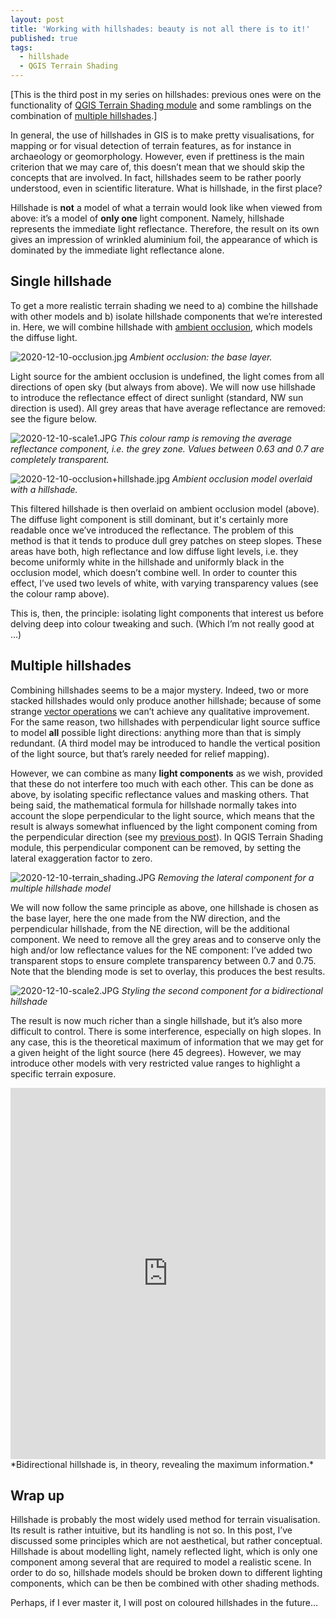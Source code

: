 ```yaml
---
layout: post
title: 'Working with hillshades: beauty is not all there is to it!'
published: true
tags:
  - hillshade
  - QGIS Terrain Shading
---
```


[This is the third post in my series on hillshades: previous ones were on the functionality of [QGIS Terrain Shading module](https://landscapearchaeology.org/2020/hillshade/) and some ramblings on the combination of [multiple hillshades](https://landscapearchaeology.org/2018/lidar-hillshade/).]

In general, the use of hillshades in GIS is to make pretty visualisations, for mapping or for visual detection of terrain features, as for instance in archaeology or geomorphology. However, even if prettiness is the main criterion that we may care of, this doesn’t mean that we should skip the concepts that are involved. In fact, hillshades seem to be rather poorly understood, even in scientific literature. What is hillshade, in the first place?

Hillshade is **not** a model of what a terrain would look like when viewed from above: it’s a model of **only one** light component. Namely, hillshade represents the immediate light reflectance. Therefore, the result on its own gives an impression of wrinkled aluminium foil, the appearance of which is dominated by the immediate light reflectance alone.  

## Single hillshade
To get a more realistic terrain shading we need to a) combine the hillshade with other models and b) isolate hillshade components that we’re interested in. Here, we will combine hillshade with [ambient occlusion](https://landscapearchaeology.org/2020/ambient-occlusion/), which models the diffuse light. 

![2020-12-10-occlusion.jpg]({{site.baseurl}}/figures/2020-12-10-occlusion.jpg)
*Ambient occlusion: the base layer.*

Light source for the ambient occlusion is undefined, the light comes from all directions of open sky (but always from above). We will now use hillshade to introduce the reflectance effect of direct sunlight (standard, NW sun direction is used). All grey areas that have average reflectance are removed: see the figure below. 
 
![2020-12-10-scale1.JPG]({{site.baseurl}}/figures/2020-12-10-scale1.JPG)
*This colour ramp is removing the average reflectance component, i.e. the grey zone. Values between 0.63 and 0.7 are completely transparent.*

![2020-12-10-occlusion+hillshade.jpg]({{site.baseurl}}/figures/2020-12-10-occlusion+hillshade.jpg)
*Ambient occlusion model overlaid with a hillshade.*

This filtered hillshade is then overlaid on ambient occlusion model (above). The diffuse light component is still dominant, but it's certainly more readable once we’ve introduced the reflectance. The problem of this method is that it tends to produce dull grey patches on steep slopes. These areas have both, high reflectance and low diffuse light levels, i.e. they become uniformly white in the hillshade and uniformly black in the occlusion model, which doesn’t combine well. In order to counter this effect, I’ve used two levels of white, with varying transparency values (see the colour ramp above). 

This is, then, the principle: isolating light components that interest us before delving deep into colour tweaking and such. (Which I’m not really good at …) 

## Multiple hillshades
Combining hillshades seems to be a major mystery. Indeed, two or more stacked hillshades would only produce another hillshade; because of some strange [vector operations]( https://landscapearchaeology.org/2018/lidar-hillshade) we can’t achieve any qualitative improvement. For the same reason, two hillshades with perpendicular light source suffice to model **all** possible light directions: anything more than that is simply redundant. (A third model may be introduced to handle the vertical position of the light source, but that’s rarely needed for relief mapping). 

However, we can combine as many **light components** as we wish, provided that these do not interfere too much with each other. This can be done as above, by isolating specific reflectance values and masking others. That being said, the mathematical formula for hillshade normally takes into account the slope perpendicular to the light source, which means that the result is always somewhat influenced by the light component coming from the perpendicular direction (see my [previous post]( https://landscapearchaeology.org/2020/hillshade)). In QGIS Terrain Shading module, this perpendicular component can be removed, by setting the lateral exaggeration factor to zero. 

![2020-12-10-terrain_shading.JPG]({{site.baseurl}}/figures/2020-12-10-terrain_shading.JPG)
*Removing the lateral component for a multiple hillshade model* 
   
We will now follow the same principle as above, one hillshade is chosen as the base layer, here the one made from the NW direction, and the perpendicular hillshade, from the NE direction, will be the additional component. We need to remove all the grey areas and to conserve only the high and/or low reflectance values for the NE component: I’ve added two transparent stops to ensure complete transparency between 0.7 and 0.75. Note that the blending mode is set to overlay, this produces the best results. 

![2020-12-10-scale2.JPG]({{site.baseurl}}/figures/2020-12-10-scale2.JPG)
*Styling the second component for a bidirectional hillshade*

The result is now much richer than a single hillshade, but it’s also more difficult to control. There is some interference, especially on high slopes. In any case, this is the theoretical maximum of information that we may get for a given height of the light source (here 45 degrees). However, we may introduce other models with very restricted value ranges to highlight a specific terrain exposure. 
 
<iframe frameborder="0" class="juxtapose" width="100%" height="594" src="https://cdn.knightlab.com/libs/juxtapose/latest/embed/index.html?uid=bc46e784-394c-11eb-83c8-ebb5d6f907df"></iframe>
*Bidirectional hillshade is, in theory, revealing the maximum information.*

## Wrap up
Hillshade is probably the most widely used method for terrain visualisation. Its result is rather intuitive, but its handling is not so. In this post, I’ve discussed some principles which are not aesthetical, but rather conceptual. Hillshade is about modelling light, namely reflected light, which is only one component among several that are required to model a realistic scene. In order to do so, hillshade models should be broken down to different lighting components, which can be then be combined with other shading methods.  

Perhaps, if I ever master it, I will post on coloured hillshades in the future…

